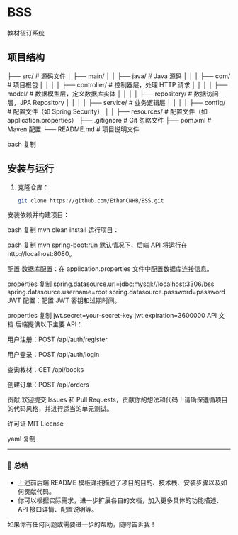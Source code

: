 # BSS
教材征订系统
## 项目结构

├── src/ # 源码文件
│ ├── main/
│ │ ├── java/ # Java 源码
│ │ │ ├── com/ # 项目根包
│ │ │ │ ├── controller/ # 控制器层，处理 HTTP 请求
│ │ │ │ ├── model/ # 数据模型层，定义数据库实体
│ │ │ │ ├── repository/ # 数据访问层，JPA Repository
│ │ │ │ ├── service/ # 业务逻辑层
│ │ │ │ ├── config/ # 配置文件（如 Spring Security）
│ │ ├── resources/ # 配置文件（如 application.properties）
├── .gitignore # Git 忽略文件
├── pom.xml # Maven 配置
└── README.md # 项目说明文件

bash
复制

## 安装与运行

1. 克隆仓库：

   ```bash
   git clone https://github.com/EthanCNHB/BSS.git
安装依赖并构建项目：

bash
复制
mvn clean install
运行项目：

bash
复制
mvn spring-boot:run
默认情况下，后端 API 将运行在 http://localhost:8080。

配置
数据库配置：在 application.properties 文件中配置数据库连接信息。

properties
复制
spring.datasource.url=jdbc:mysql://localhost:3306/bss
spring.datasource.username=root
spring.datasource.password=password
JWT 配置：配置 JWT 密钥和过期时间。

properties
复制
jwt.secret=your-secret-key
jwt.expiration=3600000
API 文档
后端提供以下主要 API：

用户注册：POST /api/auth/register

用户登录：POST /api/auth/login

查询教材：GET /api/books

创建订单：POST /api/orders

贡献
欢迎提交 Issues 和 Pull Requests，贡献你的想法和代码！请确保遵循项目的代码风格，并进行适当的单元测试。

许可证
MIT License

yaml
复制

---

### 📝 总结

- 上述前后端 README 模板详细描述了项目的目的、技术栈、安装步骤以及如何贡献代码。
- 你可以根据实际需求，进一步扩展各自的文档，加入更多具体的功能描述、API 接口详情、配置说明等。

如果你有任何问题或需要进一步的帮助，随时告诉我！
